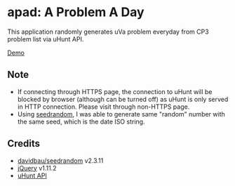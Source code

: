 # apad: A Problem A Day
This application randomly generates uVa problem everyday from CP3 problem list via uHunt API.

[Demo](http://kenrick95.github.io/apad/)

## Note
* If connecting through HTTPS page, the connection to uHunt will be blocked by browser (although can be turned off) as uHunt is only served in HTTP connection. Please visit through non-HTTPS page.
* Using [seedrandom](https://github.com/davidbau/seedrandom), I was able to generate same "random" number with the same seed, which is the date ISO string.

## Credits
* [davidbau/seedrandom](https://github.com/davidbau/seedrandom) v2.3.11
* [jQuery](http://jquery.com/) v1.11.2
* [uHunt API](http://uhunt.felix-halim.net/api)
